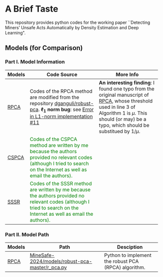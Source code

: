 # A Brief Taste

This repository provides python codes for the working paper ``Detecting Miners’ Unsafe Acts Automatically by Density Estimation and Deep Learning".




## Models (for Comparison)

### Part I. Model Information

| Models | Code Source | More Info |
| --- | ----------- | ----------- |
| [RPCA](https://dl.acm.org/doi/abs/10.1145/1970392.1970395) | Codes of the RPCA method are modified from the repository [dganguli/robust-pca](https://github.com/dganguli/robust-pca). **$\ell_1$ norm bug**: see [Error in L1-norm implementation #11](https://github.com/dganguli/robust-pca/issues/11) | **An interesting finding**: I found one typo from the original manuscript of [RPCA](https://dl.acm.org/doi/abs/10.1145/1970392.1970395), whose threshold used in line 3 of Algorithm 1 is $\mu$. This should (or may) be a typo, which should be substitued by $1/\mu$. |
| [CSPCA]() | <font color=#008000>Codes of the CSPCA method are written by me because the authors provided no relevant codes (although I tried to search on the Internet as well as email the authors).</font> | |
| [SSSR](https://ieeexplore.ieee.org/document/8485415) | <font color=#008000>Codes of the SSSR method are written by me because the authors provided no relevant codes (although I tried to search on the Internet as well as email the authors).</font> | |

### Part II. Model Path

| Models | Path | Desciption |
| --- | ----------- | ----------- |
| [RPCA](https://dl.acm.org/doi/abs/10.1145/1970392.1970395) |[MineSafe-2024/models/robust-pca-master/r_pca.py](MineSafe-2024/models/robust-pca-master/r_pca.py)| Python to implement the robust PCA (RPCA) algorithm. |


